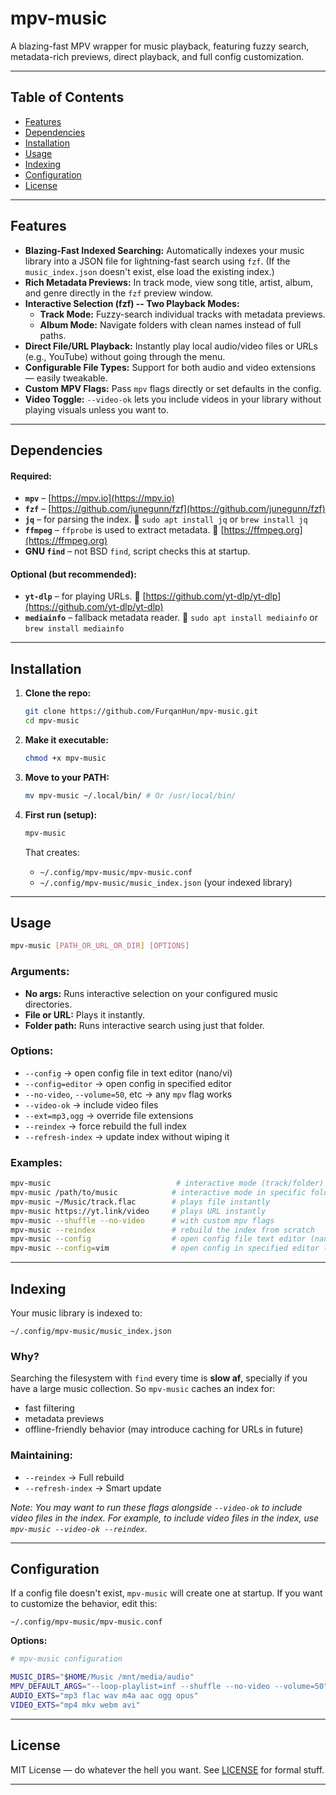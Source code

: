 # mpv-music
A blazing-fast MPV wrapper for music playback, featuring fuzzy search, metadata-rich previews, direct playback, and full config customization.

---

## Table of Contents

* [Features](#features)
* [Dependencies](#dependencies)
* [Installation](#installation)
* [Usage](#usage)
* [Indexing](#indexing)
* [Configuration](#configuration)
* [License](#license)

---

## Features

* **Blazing-Fast Indexed Searching:** Automatically indexes your music library into a JSON file for lightning-fast search using `fzf`. (If the `music_index.json` doesn't exist, else load the existing index.)
* **Rich Metadata Previews:** In track mode, view song title, artist, album, and genre directly in the `fzf` preview window.
* **Interactive Selection (fzf) -- Two Playback Modes:**
  * **Track Mode:** Fuzzy-search individual tracks with metadata previews.
  * **Album Mode:** Navigate folders with clean names instead of full paths.
* **Direct File/URL Playback:** Instantly play local audio/video files or URLs (e.g., YouTube) without going through the menu.
* **Configurable File Types:** Support for both audio and video extensions — easily tweakable.
* **Custom MPV Flags:** Pass `mpv` flags directly or set defaults in the config.
* **Video Toggle:** `--video-ok` lets you include videos in your library without playing visuals unless you want to.

---

## Dependencies

#### Required:
* **`mpv`** – [https://mpv.io](https://mpv.io)
* **`fzf`** – [https://github.com/junegunn/fzf](https://github.com/junegunn/fzf)
* **`jq`** – for parsing the index.
  🧪 `sudo apt install jq` or `brew install jq`
* **`ffmpeg`** – `ffprobe` is used to extract metadata.
  🎵 [https://ffmpeg.org](https://ffmpeg.org)
* **GNU `find`** – not BSD `find`, script checks this at startup.

#### Optional (but recommended):
* **`yt-dlp`** – for playing URLs.
  🔗 [https://github.com/yt-dlp/yt-dlp](https://github.com/yt-dlp/yt-dlp)
* **`mediainfo`** – fallback metadata reader.
  🧾 `sudo apt install mediainfo` or `brew install mediainfo`

---

## Installation

1. **Clone the repo:**
    ```bash
    git clone https://github.com/FurqanHun/mpv-music.git
    cd mpv-music
    ```

2. **Make it executable:**
    ```bash
    chmod +x mpv-music
    ```

3. **Move to your PATH:**
    ```bash
    mv mpv-music ~/.local/bin/ # Or /usr/local/bin/
    ```

4. **First run (setup):**
    ```bash
    mpv-music
    ```
    That creates:
    - `~/.config/mpv-music/mpv-music.conf`
    - `~/.config/mpv-music/music_index.json` (your indexed library)

---

## Usage

```bash
mpv-music [PATH_OR_URL_OR_DIR] [OPTIONS]
```

### Arguments:

* **No args:** Runs interactive selection on your configured music directories.
* **File or URL:** Plays it instantly.
* **Folder path:** Runs interactive search using just that folder.

### Options:

* `--config` → open config file in text editor (nano/vi)
* `--config=editor` → open config in specified editor
* `--no-video`, `--volume=50`, etc → any `mpv` flag works
* `--video-ok` → include video files
* `--ext=mp3,ogg` → override file extensions
* `--reindex` → force rebuild the full index
* `--refresh-index` → update index without wiping it

### Examples:

```bash
mpv-music                            # interactive mode (track/folder)
mpv-music /path/to/music            # interactive mode in specific folder
mpv-music ~/Music/track.flac        # plays file instantly
mpv-music https://yt.link/video     # plays URL instantly
mpv-music --shuffle --no-video      # with custom mpv flags
mpv-music --reindex                 # rebuild the index from scratch
mpv-music --config                  # open config file text editor (nano/vi)
mpv-music --config=vim              # open config in specified editor (like, vim here)
```

---

## Indexing

Your music library is indexed to:

```
~/.config/mpv-music/music_index.json
```

### Why?

Searching the filesystem with `find` every time is **slow af**, specially if you have a large music collection. So `mpv-music` caches an index for:
- fast filtering
- metadata previews
- offline-friendly behavior (may introduce caching for URLs in future)

### Maintaining:

* `--reindex` → Full rebuild
* `--refresh-index` → Smart update

_Note: You may want to run these flags alongside `--video-ok` to include video files in the index. For example, to include video files in the index, use `mpv-music --video-ok --reindex`._

---

## Configuration
If a config file doesn't exist, `mpv-music` will create one at startup. If you want to customize the behavior, edit this:

```
~/.config/mpv-music/mpv-music.conf
```

**Options:**

```bash
# mpv-music configuration

MUSIC_DIRS="$HOME/Music /mnt/media/audio"
MPV_DEFAULT_ARGS="--loop-playlist=inf --shuffle --no-video --volume=50"
AUDIO_EXTS="mp3 flac wav m4a aac ogg opus"
VIDEO_EXTS="mp4 mkv webm avi"
```

---

## License

MIT License — do whatever the hell you want.
See [LICENSE](LICENSE) for formal stuff.

---
